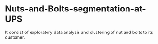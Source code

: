# Nuts-and-Bolts-segmentation-at-UPS
It consist of exploratory data analysis and clustering of nut and bolts to its customer.
